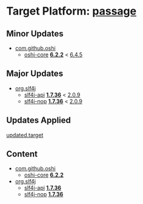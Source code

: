 # Target Platform: [passage](https://raw.githubusercontent.com/eclipse-passage/passage/master/releng/org.eclipse.passage.target/org.eclipse.passage.target.target)

## Minor Updates
 - [com.github.oshi](https://repo1.maven.org/maven2/com/github/oshi/)
    - [oshi-core](https://repo1.maven.org/maven2/com/github/oshi/oshi-core/) **[6.2.2](https://repo1.maven.org/maven2/com/github/oshi/oshi-core/6.2.2)** < [6.4.5](https://repo1.maven.org/maven2/com/github/oshi/oshi-core/6.4.5/)

## Major Updates
 - [org.slf4j](https://repo1.maven.org/maven2/org/slf4j/)
    - [slf4j-api](https://repo1.maven.org/maven2/org/slf4j/slf4j-api/) **[1.7.36](https://repo1.maven.org/maven2/org/slf4j/slf4j-api/1.7.36)** < [2.0.9](https://repo1.maven.org/maven2/org/slf4j/slf4j-api/2.0.9/)
    - [slf4j-nop](https://repo1.maven.org/maven2/org/slf4j/slf4j-nop/) **[1.7.36](https://repo1.maven.org/maven2/org/slf4j/slf4j-nop/1.7.36)** < [2.0.9](https://repo1.maven.org/maven2/org/slf4j/slf4j-nop/2.0.9/)

## Updates Applied
[updated.target](updated.target)

## Content
 - [com.github.oshi](https://repo1.maven.org/maven2/com/github/oshi/)
    - [oshi-core](https://repo1.maven.org/maven2/com/github/oshi/oshi-core/) **[6.2.2](https://repo1.maven.org/maven2/com/github/oshi/oshi-core/6.2.2)**
 - [org.slf4j](https://repo1.maven.org/maven2/org/slf4j/)
    - [slf4j-api](https://repo1.maven.org/maven2/org/slf4j/slf4j-api/) **[1.7.36](https://repo1.maven.org/maven2/org/slf4j/slf4j-api/1.7.36)**
    - [slf4j-nop](https://repo1.maven.org/maven2/org/slf4j/slf4j-nop/) **[1.7.36](https://repo1.maven.org/maven2/org/slf4j/slf4j-nop/1.7.36)**
